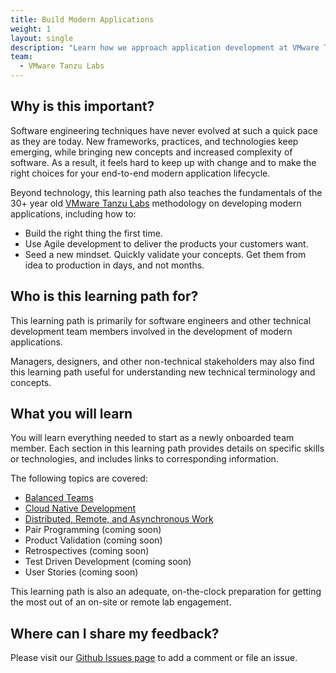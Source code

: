```yaml
---
title: Build Modern Applications
weight: 1
layout: single
description: "Learn how we approach application development at VMware Tanzu Labs"
team:
  - VMware Tanzu Labs
---
```

 
## Why is this important?
 
Software engineering techniques have never evolved at such a quick pace as they are today. New frameworks, practices, and technologies keep emerging, while bringing new concepts and increased complexity of software. As a result, it feels hard to keep up with change and to make the right choices for your end-to-end modern application lifecycle.
 
Beyond technology, this learning path also teaches the fundamentals of the 30+ year old [VMware Tanzu Labs](https://tanzu.vmware.com/labs) methodology on developing modern applications, including how to:
 
- Build the right thing the first time.
- Use Agile development to deliver the products your customers want.
- Seed a new mindset. Quickly validate your concepts. Get them from idea to production in days, and not months.
 
## Who is this learning path for?
 
This learning path is primarily for software engineers and other technical development team members involved in the development of modern applications. 
 
Managers, designers, and other non-technical stakeholders may also find this learning path useful for understanding new technical terminology and concepts. 
 
## What you will learn
 
You will learn everything needed to start as a newly onboarded team member. Each section in this learning path provides details on specific skills or technologies, and includes links to corresponding information. 
 
The following topics are covered:
 
* [Balanced Teams](/outcomes/application-development/balanced-teams/)
* [Cloud Native Development](/outcomes/application-development/cloud-native-development/)
* [Distributed, Remote, and Asynchronous Work](outcomes/application-development/remote/)
* Pair Programming (coming soon)
* Product Validation (coming soon)
* Retrospectives (coming soon)
* Test Driven Development (coming soon)
* User Stories (coming soon)
 
This learning path is also an adequate, on-the-clock preparation for getting the most out of an on-site or remote lab engagement.

## Where can I share my feedback?
 
Please visit our [Github Issues page](https://github.com/vmware-tanzu/tanzu-dev-portal/issues/new/choose) to add a comment or file an issue.
